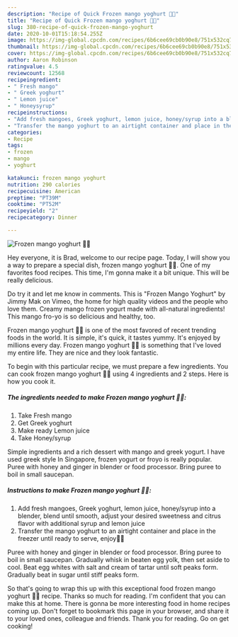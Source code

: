 ```yaml
---
description: "Recipe of Quick Frozen mango yoghurt 🥭🍦"
title: "Recipe of Quick Frozen mango yoghurt 🥭🍦"
slug: 380-recipe-of-quick-frozen-mango-yoghurt
date: 2020-10-01T15:18:54.255Z
image: https://img-global.cpcdn.com/recipes/6b6cee69cb0b90e8/751x532cq70/frozen-mango-yoghurt-🥭🍦-recipe-main-photo.jpg
thumbnail: https://img-global.cpcdn.com/recipes/6b6cee69cb0b90e8/751x532cq70/frozen-mango-yoghurt-🥭🍦-recipe-main-photo.jpg
cover: https://img-global.cpcdn.com/recipes/6b6cee69cb0b90e8/751x532cq70/frozen-mango-yoghurt-🥭🍦-recipe-main-photo.jpg
author: Aaron Robinson
ratingvalue: 4.5
reviewcount: 12568
recipeingredient:
- " Fresh mango"
- " Greek yoghurt"
- " Lemon juice"
- " Honeysyrup"
recipeinstructions:
- "Add fresh mangoes, Greek yoghurt, lemon juice, honey/syrup into a blender, blend until smooth, adjust your desired sweetness and citrus flavor with additional syrup and lemon juice"
- "Transfer the mango yoghurt to an airtight container and place in the freezer until ready to serve, enjoy🍦😋"
categories:
- Recipe
tags:
- frozen
- mango
- yoghurt

katakunci: frozen mango yoghurt 
nutrition: 290 calories
recipecuisine: American
preptime: "PT39M"
cooktime: "PT52M"
recipeyield: "2"
recipecategory: Dinner

---
```



![Frozen mango yoghurt 🥭🍦](https://img-global.cpcdn.com/recipes/6b6cee69cb0b90e8/751x532cq70/frozen-mango-yoghurt-🥭🍦-recipe-main-photo.jpg)

Hey everyone, it is Brad, welcome to our recipe page. Today, I will show you a way to prepare a special dish, frozen mango yoghurt 🥭🍦. One of my favorites food recipes. This time, I'm gonna make it a bit unique. This will be really delicious.

Do try it and let me know in comments. This is &#34;Frozen Mango Yoghurt&#34; by Jimmy Mak on Vimeo, the home for high quality videos and the people who love them. Creamy mango frozen yogurt made with all-natural ingredients! This mango fro-yo is so delicious and healthy, too.

Frozen mango yoghurt 🥭🍦 is one of the most favored of recent trending foods in the world. It is simple, it's quick, it tastes yummy. It's enjoyed by millions every day. Frozen mango yoghurt 🥭🍦 is something that I've loved my entire life. They are nice and they look fantastic.


To begin with this particular recipe, we must prepare a few ingredients. You can cook frozen mango yoghurt 🥭🍦 using 4 ingredients and 2 steps. Here is how you cook it.

<!--inarticleads1-->

##### The ingredients needed to make Frozen mango yoghurt 🥭🍦:

1. Take  Fresh mango
1. Get  Greek yoghurt
1. Make ready  Lemon juice
1. Take  Honey/syrup


Simple ingredients and a rich dessert with mango and greek yogurt. I have used greek style In Singapore, frozen yogurt or froyo is really popular. Puree with honey and ginger in blender or food processor. Bring puree to boil in small saucepan. 

<!--inarticleads2-->

##### Instructions to make Frozen mango yoghurt 🥭🍦:

1. Add fresh mangoes, Greek yoghurt, lemon juice, honey/syrup into a blender, blend until smooth, adjust your desired sweetness and citrus flavor with additional syrup and lemon juice
1. Transfer the mango yoghurt to an airtight container and place in the freezer until ready to serve, enjoy🍦😋


Puree with honey and ginger in blender or food processor. Bring puree to boil in small saucepan. Gradually whisk in beaten egg yolk, then set aside to cool. Beat egg whites with salt and cream of tartar until soft peaks form. Gradually beat in sugar until stiff peaks form. 

So that's going to wrap this up with this exceptional food frozen mango yoghurt 🥭🍦 recipe. Thanks so much for reading. I'm confident that you can make this at home. There is gonna be more interesting food in home recipes coming up. Don't forget to bookmark this page in your browser, and share it to your loved ones, colleague and friends. Thank you for reading. Go on get cooking!
